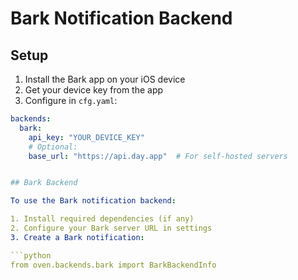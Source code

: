 # Bark Notification Backend

## Setup
1. Install the Bark app on your iOS device
2. Get your device key from the app
3. Configure in `cfg.yaml`:

```yaml
backends:
  bark:
    api_key: "YOUR_DEVICE_KEY"
    # Optional:
    base_url: "https://api.day.app"  # For self-hosted servers


## Bark Backend

To use the Bark notification backend:

1. Install required dependencies (if any)
2. Configure your Bark server URL in settings
3. Create a Bark notification:

```python
from oven.backends.bark import BarkBackendInfo
